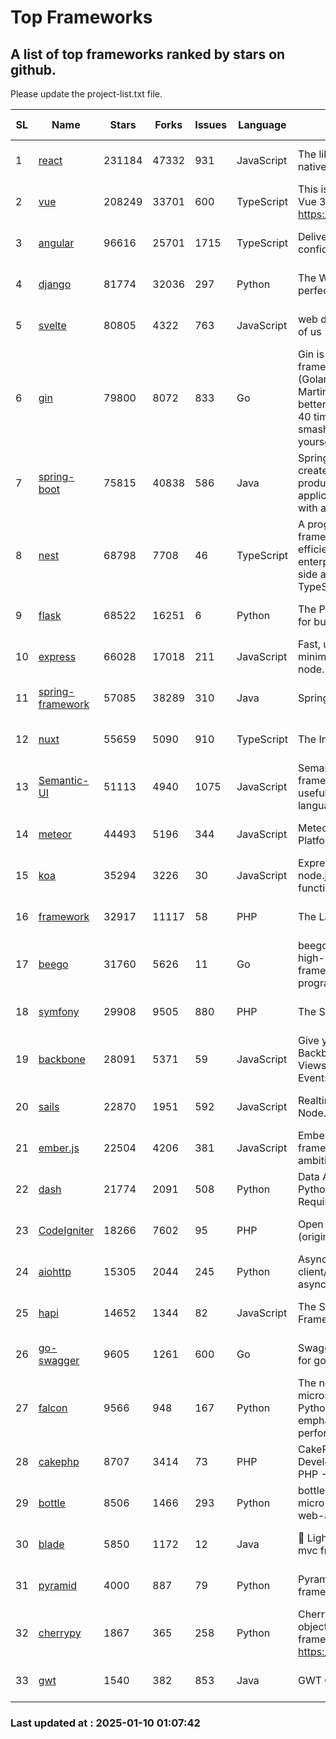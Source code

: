 # Top Frameworks
## A list of top frameworks ranked by stars on github.  
Please update the project-list.txt file.

| SL| Name  | Stars| Forks| Issues | Language | Description | Last Commit |
| --| ------| -----| ---- | ------ | -------- | ----------- | ----------- |
| 1 | [react](https://github.com/facebook/react) | 231184 | 47332 | 931 | JavaScript | The library for web and native user interfaces. | 2025-01-09 21:37:00 |
| 2 | [vue](https://github.com/vuejs/vue) | 208249 | 33701 | 600 | TypeScript | This is the repo for Vue 2. For Vue 3, go to https://github.com/vuejs/core | 2024-10-10 07:24:14 |
| 3 | [angular](https://github.com/angular/angular) | 96616 | 25701 | 1715 | TypeScript | Deliver web apps with confidence 🚀 | 2025-01-09 23:21:48 |
| 4 | [django](https://github.com/django/django) | 81774 | 32036 | 297 | Python | The Web framework for perfectionists with deadlines. | 2025-01-09 16:38:42 |
| 5 | [svelte](https://github.com/sveltejs/svelte) | 80805 | 4322 | 763 | JavaScript | web development for the rest of us | 2025-01-09 16:36:14 |
| 6 | [gin](https://github.com/gin-gonic/gin) | 79800 | 8072 | 833 | Go | Gin is a HTTP web framework written in Go (Golang). It features a Martini-like API with much better performance -- up to 40 times faster. If you need smashing performance, get yourself some Gin. | 2024-12-30 03:40:37 |
| 7 | [spring-boot](https://github.com/spring-projects/spring-boot) | 75815 | 40838 | 586 | Java | Spring Boot helps you to create Spring-powered, production-grade applications and services with absolute minimum fuss. | 2025-01-09 15:24:28 |
| 8 | [nest](https://github.com/nestjs/nest) | 68798 | 7708 | 46 | TypeScript | A progressive Node.js framework for building efficient, scalable, and enterprise-grade server-side applications with TypeScript/JavaScript 🚀 | 2025-01-09 13:53:46 |
| 9 | [flask](https://github.com/pallets/flask) | 68522 | 16251 | 6 | Python | The Python micro framework for building web applications. | 2025-01-05 17:10:00 |
| 10 | [express](https://github.com/expressjs/express) | 66028 | 17018 | 211 | JavaScript | Fast, unopinionated, minimalist web framework for node. | 2025-01-08 20:45:36 |
| 11 | [spring-framework](https://github.com/spring-projects/spring-framework) | 57085 | 38289 | 310 | Java | Spring Framework | 2025-01-09 16:53:28 |
| 12 | [nuxt](https://github.com/nuxt/nuxt) | 55659 | 5090 | 910 | TypeScript | The Intuitive Vue Framework. | 2025-01-09 20:36:07 |
| 13 | [Semantic-UI](https://github.com/Semantic-Org/Semantic-UI) | 51113 | 4940 | 1075 | JavaScript | Semantic is a UI component framework based around useful principles from natural language. | 2024-11-27 21:01:47 |
| 14 | [meteor](https://github.com/meteor/meteor) | 44493 | 5196 | 344 | JavaScript | Meteor, the JavaScript App Platform | 2024-12-13 20:16:27 |
| 15 | [koa](https://github.com/koajs/koa) | 35294 | 3226 | 30 | JavaScript | Expressive middleware for node.js using ES2017 async functions | 2024-11-04 05:08:13 |
| 16 | [framework](https://github.com/laravel/framework) | 32917 | 11117 | 58 | PHP | The Laravel Framework. | 2025-01-09 22:56:42 |
| 17 | [beego](https://github.com/beego/beego) | 31760 | 5626 | 11 | Go | beego is an open-source, high-performance web framework for the Go programming language. | 2025-01-01 02:25:23 |
| 18 | [symfony](https://github.com/symfony/symfony) | 29908 | 9505 | 880 | PHP | The Symfony PHP framework | 2025-01-09 16:35:38 |
| 19 | [backbone](https://github.com/jashkenas/backbone) | 28091 | 5371 | 59 | JavaScript | Give your JS App some Backbone with Models, Views, Collections, and Events | 2024-09-02 12:55:04 |
| 20 | [sails](https://github.com/balderdashy/sails) | 22870 | 1951 | 592 | JavaScript | Realtime MVC Framework for Node.js | 2024-12-06 23:47:23 |
| 21 | [ember.js](https://github.com/emberjs/ember.js) | 22504 | 4206 | 381 | JavaScript | Ember.js - A JavaScript framework for creating ambitious web applications | 2025-01-07 14:53:49 |
| 22 | [dash](https://github.com/plotly/dash) | 21774 | 2091 | 508 | Python | Data Apps & Dashboards for Python. No JavaScript Required. | 2024-12-11 17:57:01 |
| 23 | [CodeIgniter](https://github.com/bcit-ci/CodeIgniter) | 18266 | 7602 | 95 | PHP | Open Source PHP Framework (originally from EllisLab) | 2024-03-20 03:51:42 |
| 24 | [aiohttp](https://github.com/aio-libs/aiohttp) | 15305 | 2044 | 245 | Python | Asynchronous HTTP client/server framework for asyncio and Python | 2025-01-08 10:27:45 |
| 25 | [hapi](https://github.com/hapijs/hapi) | 14652 | 1344 | 82 | JavaScript | The Simple, Secure Framework Developers Trust | 2024-10-24 22:10:55 |
| 26 | [go-swagger](https://github.com/go-swagger/go-swagger) | 9605 | 1261 | 600 | Go | Swagger 2.0 implementation for go | 2024-11-07 04:05:23 |
| 27 | [falcon](https://github.com/falconry/falcon) | 9566 | 948 | 167 | Python | The no-magic web API and microservices framework for Python developers, with an emphasis on reliability and performance at scale. | 2025-01-02 17:06:23 |
| 28 | [cakephp](https://github.com/cakephp/cakephp) | 8707 | 3414 | 73 | PHP | CakePHP: The Rapid Development Framework for PHP - Official Repository | 2025-01-08 14:18:59 |
| 29 | [bottle](https://github.com/bottlepy/bottle) | 8506 | 1466 | 293 | Python | bottle.py is a fast and simple micro-framework for python web-applications. | 2024-12-06 16:42:00 |
| 30 | [blade](https://github.com/lets-blade/blade) | 5850 | 1172 | 12 | Java | :rocket: Lightning fast and elegant mvc framework for Java8 | 2024-12-03 02:45:13 |
| 31 | [pyramid](https://github.com/Pylons/pyramid) | 4000 | 887 | 79 | Python | Pyramid - A Python web framework | 2024-12-20 23:21:35 |
| 32 | [cherrypy](https://github.com/cherrypy/cherrypy) | 1867 | 365 | 258 | Python | CherryPy is a pythonic, object-oriented HTTP framework.      https://cherrypy.dev | 2024-12-23 21:20:04 |
| 33 | [gwt](https://github.com/gwtproject/gwt) | 1540 | 382 | 853 | Java | GWT Open Source Project | 2025-01-08 20:28:42 |

### Last updated at : 2025-01-10 01:07:42
